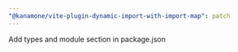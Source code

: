 ```yaml
---
"@kanamone/vite-plugin-dynamic-import-with-import-map": patch
---
```


Add types and module section in package.json
